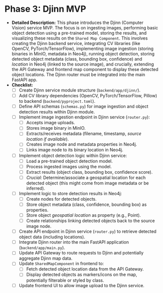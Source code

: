 # Phase 3: Djinn MVP

*   **Detailed Description:** This phase introduces the Djinn (Computer Vision) service MVP. The focus is on ingesting images, performing basic object detection using a pre-trained model, storing the results, and visualizing these results on the `Shared Map Component`. This involves creating the Djinn backend service, integrating CV libraries (like OpenCV, PyTorch/TensorFlow), implementing image ingestion (storing binaries in MinIO, metadata in Neo4j), running object detection, storing detected object metadata (class, bounding box, confidence) and *location* in Neo4j (linked to the source image), and crucially, extending the API Gateway and frontend map component to display these detected object locations. The Djinn router must be integrated into the main FastAPI app.
*   **Checklist:**
    *   [ ] Create Djinn service module structure (`backend/app/djinn/`).
    *   [ ] Add CV library dependencies (OpenCV, PyTorch/TensorFlow, Pillow) to backend (`backend/pyproject.toml`).
    *   [ ] Define API schemas (`schemas.py`) for image ingestion and object detection results within Djinn module.
    *   [ ] Implement image ingestion endpoint in Djinn service (`router.py`):
        *   [ ] Accepts image uploads.
        *   [ ] Stores image binary in MinIO.
        *   [ ] Extracts/receives metadata (filename, timestamp, *source location if available*).
        *   [ ] Creates image node and metadata properties in Neo4j.
        *   [ ] Links image node to its binary location in Neo4j.
    *   [ ] Implement object detection logic within Djinn service:
        *   [ ] Load a pre-trained object detection model.
        *   [ ] Process ingested images using the model.
        *   [ ] Extract results (object class, bounding box, confidence score).
        *   [ ] *Crucial:* Determine/associate a geospatial location for each detected object (this might come from image metadata or be inferred).
    *   [ ] Implement logic to store detection results in Neo4j:
        *   [ ] Create nodes for detected objects.
        *   [ ] Store object metadata (class, confidence, bounding box) as properties.
        *   [ ] Store object *geospatial location* as property (e.g., Point).
        *   [ ] Create relationships linking detected objects back to the source image node.
    *   [ ] Create API endpoint in Djinn service (`router.py`) to retrieve detected object data (including locations).
    *   [ ] Integrate Djinn router into the main FastAPI application (`backend/app/main.py`).
    *   [ ] Update API Gateway to route requests to Djinn and potentially aggregate Djinn map data.
    *   [ ] Update `SharedMapComponent` in frontend to:
        *   [ ] Fetch detected object location data from the API Gateway.
        *   [ ] Display detected objects as markers/icons on the map, potentially filterable or styled by class.
    *   [ ] Update frontend UI to allow image upload to the Djinn service.